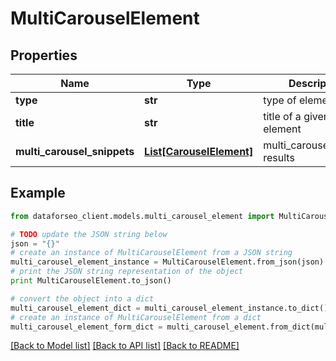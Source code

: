# MultiCarouselElement


## Properties

Name | Type | Description | Notes
------------ | ------------- | ------------- | -------------
**type** | **str** | type of element | [optional] 
**title** | **str** | title of a given link element | [optional] 
**multi_carousel_snippets** | [**List[CarouselElement]**](CarouselElement.md) | multi_carousel_snippet results | [optional] 

## Example

```python
from dataforseo_client.models.multi_carousel_element import MultiCarouselElement

# TODO update the JSON string below
json = "{}"
# create an instance of MultiCarouselElement from a JSON string
multi_carousel_element_instance = MultiCarouselElement.from_json(json)
# print the JSON string representation of the object
print MultiCarouselElement.to_json()

# convert the object into a dict
multi_carousel_element_dict = multi_carousel_element_instance.to_dict()
# create an instance of MultiCarouselElement from a dict
multi_carousel_element_form_dict = multi_carousel_element.from_dict(multi_carousel_element_dict)
```
[[Back to Model list]](../README.md#documentation-for-models) [[Back to API list]](../README.md#documentation-for-api-endpoints) [[Back to README]](../README.md)


